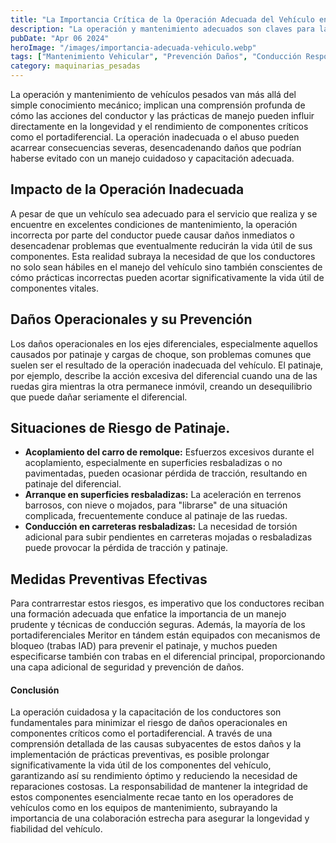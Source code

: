 ```yaml
---
title: "La Importancia Crítica de la Operación Adecuada del Vehículo en la Prevención de Daños"
description: "La operación y mantenimiento adecuados son claves para la longevidad del portadiferencial en vehículos pesados"
pubDate: "Apr 06 2024"
heroImage: "/images/importancia-adecuada-vehiculo.webp"
tags: ["Mantenimiento Vehicular", "Prevención Daños", "Conducción Responsable"]
category: maquinarias_pesadas
---
```


La operación y mantenimiento de vehículos pesados van más allá del simple conocimiento mecánico; implican una comprensión profunda de cómo las acciones del conductor y las prácticas de manejo pueden influir directamente en la longevidad y el rendimiento de componentes críticos como el portadiferencial. La operación inadecuada o el abuso pueden acarrear consecuencias severas, desencadenando daños que podrían haberse evitado con un manejo cuidadoso y capacitación adecuada.

## Impacto de la Operación Inadecuada

A pesar de que un vehículo sea adecuado para el servicio que realiza y se encuentre en excelentes condiciones de mantenimiento, la operación incorrecta por parte del conductor puede causar daños inmediatos o desencadenar problemas que eventualmente reducirán la vida útil de sus componentes. Esta realidad subraya la necesidad de que los conductores no solo sean hábiles en el manejo del vehículo sino también conscientes de cómo prácticas incorrectas pueden acortar significativamente la vida útil de componentes vitales.

## Daños Operacionales y su Prevención

Los daños operacionales en los ejes diferenciales, especialmente aquellos causados por patinaje y cargas de choque, son problemas comunes que suelen ser el resultado de la operación inadecuada del vehículo. El patinaje, por ejemplo, describe la acción excesiva del diferencial cuando una de las ruedas gira mientras la otra permanece inmóvil, creando un desequilibrio que puede dañar seriamente el diferencial.

## Situaciones de Riesgo de Patinaje.

- **Acoplamiento del carro de remolque:** Esfuerzos excesivos durante el acoplamiento, especialmente en superficies resbaladizas o no pavimentadas, pueden ocasionar pérdida de tracción, resultando en patinaje del diferencial.
- **Arranque en superficies resbaladizas:** La aceleración en terrenos barrosos, con nieve o mojados, para "librarse" de una situación complicada, frecuentemente conduce al patinaje de las ruedas.
- **Conducción en carreteras resbaladizas:** La necesidad de torsión adicional para subir pendientes en carreteras mojadas o resbaladizas puede provocar la pérdida de tracción y patinaje.

## Medidas Preventivas Efectivas

Para contrarrestar estos riesgos, es imperativo que los conductores reciban una formación adecuada que enfatice la importancia de un manejo prudente y técnicas de conducción seguras. Además, la mayoría de los portadiferenciales Meritor en tándem están equipados con mecanismos de bloqueo (trabas IAD) para prevenir el patinaje, y muchos pueden especificarse también con trabas en el diferencial principal, proporcionando una capa adicional de seguridad y prevención de daños.

#### Conclusión

La operación cuidadosa y la capacitación de los conductores son fundamentales para minimizar el riesgo de daños operacionales en componentes críticos como el portadiferencial. A través de una comprensión detallada de las causas subyacentes de estos daños y la implementación de prácticas preventivas, es posible prolongar significativamente la vida útil de los componentes del vehículo, garantizando así su rendimiento óptimo y reduciendo la necesidad de reparaciones costosas. La responsabilidad de mantener la integridad de estos componentes esencialmente recae tanto en los operadores de vehículos como en los equipos de mantenimiento, subrayando la importancia de una colaboración estrecha para asegurar la longevidad y fiabilidad del vehículo.
